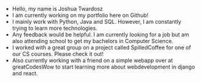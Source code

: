 - Hello, my name is Joshua Twardosz
- I am currently working on my portfolio here on Github!
- I mainly work with Python, Java and SQL. However, I am constantly trying to learn more technologies.
- Any feedback would be helpful. I am currently looking for a job but am also attending school to get my bachelors in Computer Science.
- I worked with a great group on a project called SpilledCoffee for one of our CS courses. Please check it out!
- Also currently working with a friend on a simple webapp over at greatCodesWow to start learning more about webdevelopment in django and react.
